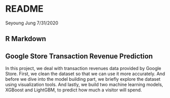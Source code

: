 README
================
Seyoung Jung
7/31/2020

## R Markdown

## Google Store Transaction Revenue Prediction

In this project, we deal with transaction revenues data provided by
Google Store. First, we clean the dataset so that we can use it more
accurately. And before we dive into the model building part, we briefly
explore the dataset using visualization tools. And lastly, we build two
machine learning models, XGBoost and LightGBM, to predict how much a
visitor will spend.
